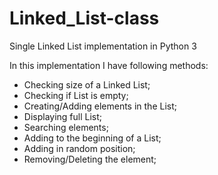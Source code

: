 # Linked_List-class
Single Linked List implementation in Python 3

In this implementation I have following methods:
- Checking size of a Linked List;
- Checking if List is empty;
- Creating/Adding elements in the List;
- Displaying full List;
- Searching elements;
- Adding to the beginning of a List;
- Adding in random position;
- Removing/Deleting the element;
